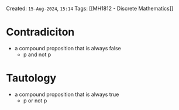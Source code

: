 Created: `15-Aug-2024`, `15:14`
Tags: [[MH1812 - Discrete Mathematics]]

# Contradiciton
- a compound proposition that is always false
	- p and not p

# Tautology
- a compound proposition that is always true
	- p or not p
